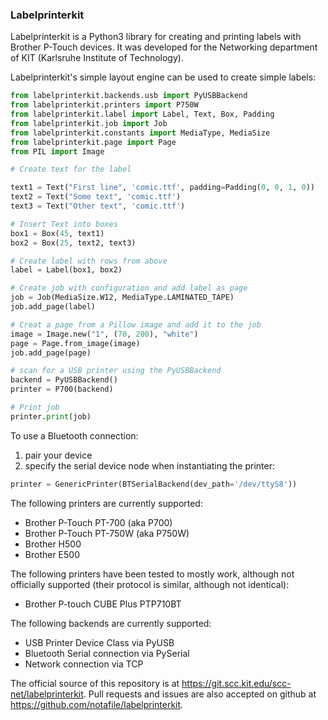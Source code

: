 ### Labelprinterkit

Labelprinterkit is a Python3 library for creating and printing labels with
Brother P-Touch devices. It was developed for the Networking department of
KIT (Karlsruhe Institute of Technology).

Labelprinterkit's simple layout engine can be used to create simple labels:

```python
from labelprinterkit.backends.usb import PyUSBBackend
from labelprinterkit.printers import P750W
from labelprinterkit.label import Label, Text, Box, Padding
from labelprinterkit.job import Job
from labelprinterkit.constants import MediaType, MediaSize
from labelprinterkit.page import Page
from PIL import Image

# Create text for the label

text1 = Text("First line", 'comic.ttf', padding=Padding(0, 0, 1, 0))
text2 = Text("Some text", 'comic.ttf')
text3 = Text("Other text", 'comic.ttf')

# Insert Text into boxes
box1 = Box(45, text1)
box2 = Box(25, text2, text3)

# Create label with rows from above
label = Label(box1, box2)

# Create job with configuration and add label as page
job = Job(MediaSize.W12, MediaType.LAMINATED_TAPE)
job.add_page(label)

# Creat a page from a Pillow image and add it to the job
image = Image.new("1", (70, 200), "white")
page = Page.from_image(image)
job.add_page(page)

# scan for a USB printer using the PyUSBBackend
backend = PyUSBBackend()
printer = P700(backend)

# Print job
printer.print(job)
```

To use a Bluetooth connection:
1. pair your device
2. specify the serial device node when instantiating the printer:

```python
printer = GenericPrinter(BTSerialBackend(dev_path='/dev/ttyS8'))
```

The following printers are currently supported:

 * Brother P-Touch PT-700 (aka P700)
 * Brother P-Touch PT-750W (aka P750W)
 * Brother H500
 * Brother E500

The following printers have been tested to mostly work, although not
officially supported (their protocol is similar, although not identical):

* Brother P-touch CUBE Plus PTP710BT

The following backends are currently supported:

 * USB Printer Device Class via PyUSB
 * Bluetooth Serial connection via PySerial
 * Network connection via TCP

The official source of this repository is at https://git.scc.kit.edu/scc-net/labelprinterkit.
Pull requests and issues are also accepted on github at https://github.com/notafile/labelprinterkit.
